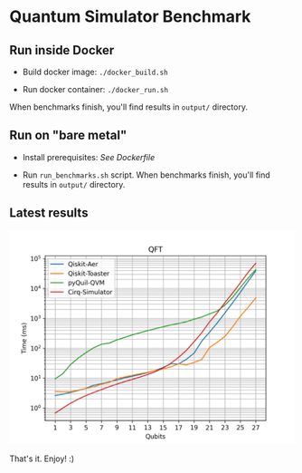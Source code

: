 # Quantum Simulator Benchmark

## Run inside Docker

- Build docker image: `./docker_build.sh`

- Run docker container: `./docker_run.sh`

When benchmarks finish, you'll find results in `output/` directory.


## Run on "bare metal"

- Install prerequisites: *See Dockerfile*

- Run `run_benchmarks.sh` script. When benchmarks finish, you'll find results in `output/` directory.


## Latest results

![QFT](/media/benchmark_qft.png)


That's it.
Enjoy! :)

